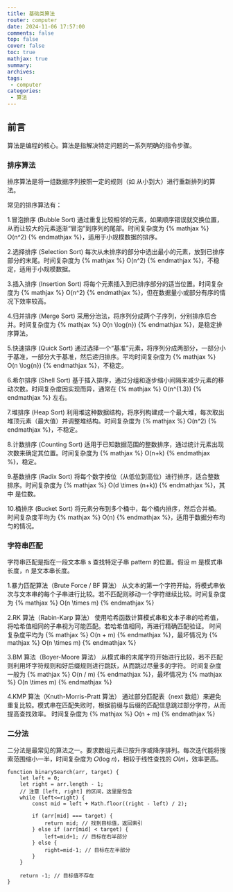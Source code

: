 ```yaml
---
title: 基础类算法
router: computer
date: 2024-11-06 17:57:00
comments: false
top: false
cover: false
toc: true
mathjax: true
summary:
archives:
tags:
 - computer 
categories: 
 - 算法
---
```



## 前言

算法是编程的核心。算法是指解决特定问题的一系列明确的指令步骤。

<!-- more -->

### 排序算法

排序算法是将一组数据序列按照一定的规则（如 从小到大）进行重新排列的算法。

常见的排序算法有：

1.冒泡排序 (Bubble Sort)
通过重复比较相邻的元素，如果顺序错误就交换位置，从而让较大的元素逐渐“冒泡”到序列的尾部。时间复杂度为 {% mathjax %} O(n^2) {% endmathjax %}，适用于小规模数据的排序。

2.选择排序 (Selection Sort)
每次从未排序的部分中选出最小的元素，放到已排序部分的末尾。时间复杂度为 {% mathjax %} O(n^2) {% endmathjax %}，不稳定，适用于小规模数据。

3.插入排序 (Insertion Sort)
将每个元素插入到已排序部分的适当位置。时间复杂度为 {% mathjax %} O(n^2) {% endmathjax %}，但在数据量小或部分有序的情况下效率较高。

4.归并排序 (Merge Sort)
采用分治法，将序列分成两个子序列，分别排序后合并。时间复杂度为 {% mathjax %} O(n \log{n}) {% endmathjax %}，是稳定排序算法。

5.快速排序 (Quick Sort)
通过选择一个“基准”元素，将序列分成两部分，一部分小于基准，一部分大于基准，然后递归排序。平均时间复杂度为 {% mathjax %} O(n \log{n}) {% endmathjax %}，不稳定。

6.希尔排序 (Shell Sort)
基于插入排序，通过分组和逐步缩小间隔来减少元素的移动次数。时间复杂度因实现而异，通常在 {% mathjax %} O(n^{1.3}) {% endmathjax %} 左右。

7.堆排序 (Heap Sort)
利用堆这种数据结构，将序列构建成一个最大堆，每次取出堆顶元素（最大值）并调整堆结构。时间复杂度为 {% mathjax %} O(n^2) {% endmathjax %}，不稳定。

8.计数排序 (Counting Sort)
适用于已知数据范围的整数排序，通过统计元素出现次数来确定其位置。时间复杂度为 {% mathjax %} O(n+k) {% endmathjax %}，稳定。

9.基数排序 (Radix Sort)
将每个数字按位（从低位到高位）进行排序，适合整数排序。时间复杂度为 {% mathjax %} O(d \times (n+k)) {% endmathjax %}，其中 是位数。

10.桶排序 (Bucket Sort)
将元素分布到多个桶中，每个桶内排序，然后合并桶。时间复杂度平均为 {% mathjax %} O(n) {% endmathjax %}，适用于数据分布均匀的情况。



### 字符串匹配

字符串匹配是指在一段文本串 s 查找特定子串 pattern 的位置。假设 m 是模式串长度，n 是文本串长度。

1.暴力匹配算法（Brute Force / BF 算法）
从文本的第一个字符开始，将模式串依次与文本串的每个子串进行比较。若不匹配则移动一个字符继续比较。时间复杂度为 {% mathjax %} O(n \times m) {% endmathjax %}

2.RK 算法（Rabin-Karp 算法）
使用哈希函数计算模式串和文本子串的哈希值，将哈希值相同的子串视为可能匹配。若哈希值相同，再进行精确匹配验证。
时间复杂度平均为 {% mathjax %} O(n + m) {% endmathjax %}，最坏情况为 {% mathjax %} O(n \times m) {% endmathjax %}

3.BM 算法（Boyer-Moore 算法）
从模式串的末尾字符开始进行比较，若不匹配则利用坏字符规则和好后缀规则进行跳跃，从而跳过尽量多的字符。
时间复杂度一般为 {% mathjax %} O(n / m) {% endmathjax %}，最坏情况为 {% mathjax %} O(n \times m) {% endmathjax %}

4.KMP 算法（Knuth-Morris-Pratt 算法）
通过部分匹配表（next 数组）来避免重复比较。模式串在匹配失败时，根据前缀与后缀的匹配信息跳过部分字符，从而提高查找效率。
时间复杂度为 {% mathjax %} O(n + m) {% endmathjax %}



### 二分法

二分法是最常见的算法之一。要求数组元素已按升序或降序排列。每次迭代能将搜索范围缩小一半，时间复杂度为 𝑂(log 𝑛)，相较于线性查找的 𝑂(𝑛)，效率更高。

```JS
function binarySearch(arr, target) {
    let left = 0;
    let right = arr.length - 1;
    // 注意 [left, right] 的区间，这里是包含
    while (left<=right) {
        const mid = left + Math.floor((right - left) / 2);

        if (arr[mid] === target) {
            return mid; // 找到目标值，返回索引
        } else if (arr[mid] < target) {
            left=mid+1; // 目标在右半部分
        } else {
            right=mid-1; // 目标在左半部分
        }
    }

    return -1; // 目标值不存在
}
```


